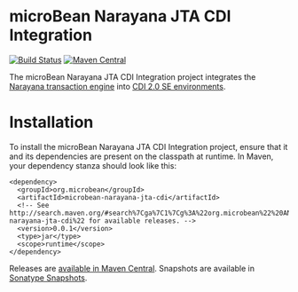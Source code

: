# microBean Narayana JTA CDI Integration

[![Build Status](https://travis-ci.org/microbean/microbean-narayana-jta-cdi.svg?branch=master)](https://travis-ci.org/microbean/microbean-narayana-jta-cdi)
[![Maven Central](https://maven-badges.herokuapp.com/maven-central/org.microbean/microbean-narayana-jta-cdi/badge.svg)](https://maven-badges.herokuapp.com/maven-central/org.microbean/microbean-narayana-jta-cdi)

The microBean Narayana JTA CDI Integration project integrates the
[Narayana transaction engine][narayana-jta] into [CDI 2.0 SE
environments][cdi].

# Installation

To install the microBean Narayana JTA CDI Integration
project, ensure that it and its dependencies are present on the
classpath at runtime.  In Maven, your dependency stanza should look
like this:

    <dependency>
      <groupId>org.microbean</groupId>
      <artifactId>microbean-narayana-jta-cdi</artifactId>
      <!-- See http://search.maven.org/#search%7Cga%7C1%7Cg%3A%22org.microbean%22%20AND%20a%3A%22microbean-narayana-jta-cdi%22 for available releases. -->
      <version>0.0.1</version>
      <type>jar</type>
      <scope>runtime</scope>
    </dependency>
    
Releases are [available in Maven Central][maven-central].  Snapshots
are available in [Sonatype Snapshots][sonatype-snapshots].

[narayana-jta]: http://narayana.io/
[cdi]: http://docs.jboss.org/cdi/spec/2.0/cdi-spec.html#part_2
[maven-central]: http://search.maven.org/#search%7Cga%7C1%7Cg%3A%22org.microbean%22%20AND%20a%3A%22microbean-narayana-jta-cdi%22
[sonatype-snapshots]: https://oss.sonatype.org/content/repositories/snapshots/org/microbean/microbean-narayana-jta-cdi/

